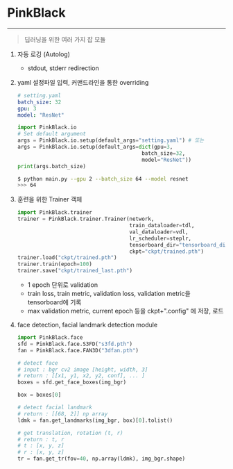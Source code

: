 # PinkBlack #
----
> 딥러닝을 위한 여러 가지 잡 모듈

1. 자동 로깅 (Autolog)
    - stdout, stderr redirection

2. yaml 설정파일 입력, 커맨드라인을 통한 overriding
    ```yaml
    # setting.yaml
    batch_size: 32
    gpu: 3
    model: "ResNet"
    ```

    ```python
    import PinkBlack.io
    # Set default argument
    args = PinkBlack.io.setup(default_args="setting.yaml") # 또는
    args = PinkBlack.io.setup(default_args=dict(gpu=3,
                                            batch_size=32,
                                            model="ResNet"))
    print(args.batch_size)
    ```
    ```bash
    $ python main.py --gpu 2 --batch_size 64 --model resnet
    >>> 64
    ```

3. 훈련을 위한 Trainer 객체
    ```python
    import PinkBlack.trainer
    trainer = PinkBlack.trainer.Trainer(network, 
                                        train_dataloader=tdl, 
                                        val_dataloader=vdl,
                                        lr_scheduler=steplr,
                                        tensorboard_dir="tensorboard_dir",
                                        ckpt="ckpt/trained.pth")
    trainer.load("ckpt/trained.pth")
    trainer.train(epoch=100)
    trainer.save("ckpt/trained_last.pth")
    ``` 
    - 1 epoch 단위로 validation
    - train loss, train metric, validation loss, validation metric을 tensorboard에 기록
    - max validation metric, current epoch 등을 ckpt+".config" 에 저장, 로드

5. face detection, facial landmark detection module
    ```python
    import PinkBlack.face
    sfd = PinkBlack.face.S3FD("s3fd.pth")
    fan = PinkBlack.face.FAN3D("3dfan.pth")
    
    # detect face
    # input : bgr cv2 image [height, width, 3]
    # return : [[x1, y1, x2, y2, conf], ... ]
    boxes = sfd.get_face_boxes(img_bgr)
    
    box = boxes[0]
    
    # detect facial landmark
    # return : [[68, 2]] np array
    ldmk = fan.get_landmarks(img_bgr, box)[0].tolist()
    
    # get translation, rotation (t, r)
    # return : t, r
    # t : [x, y, z]
    # r : [x, y, z]
    tr = fan.get_tr(fov=40, np.array(ldmk), img_bgr.shape)
    ```